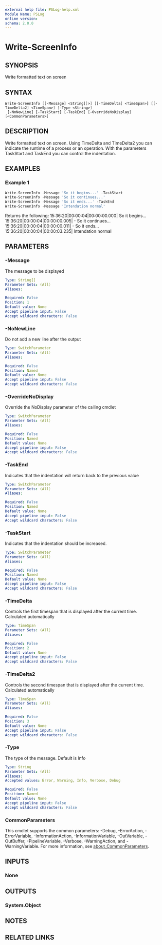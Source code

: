 ```yaml
---
external help file: PSLog-help.xml
Module Name: PSLog
online version:
schema: 2.0.0
---
```


# Write-ScreenInfo

## SYNOPSIS
Write formatted text on screen

## SYNTAX

```
Write-ScreenInfo [[-Message] <String[]>] [[-TimeDelta] <TimeSpan>] [[-TimeDelta2] <TimeSpan>] [-Type <String>]
 [-NoNewLine] [-TaskStart] [-TaskEnd] [-OverrideNoDisplay] [<CommonParameters>]
```

## DESCRIPTION
Write formatted text on screen. Using TimeDelta and TimeDelta2 you can indicate the runtime of a process or
an operation. With the parameters TaskStart and TaskEnd you can control the indentation.

## EXAMPLES

### Example 1
```powershell
Write-ScreenInfo -Message 'So it begins...' -TaskStart
Write-ScreenInfo -Message 'So it continues...'
Write-ScreenInfo -Message 'So it ends...' -TaskEnd
Write-ScreenInfo -Message 'Intendation normal'
```

Returns the following:
15:36:20|00:00:04|00:00:00.000| So it begins...
15:36:20|00:00:04|00:00:00.005| - So it continues...
15:36:20|00:00:04|00:00:00.011| - So it ends...
15:36:20|00:00:04|00:00:03.235| Intendation normal

## PARAMETERS

### -Message
The message to be displayed

```yaml
Type: String[]
Parameter Sets: (All)
Aliases:

Required: False
Position: 1
Default value: None
Accept pipeline input: False
Accept wildcard characters: False
```

### -NoNewLine
Do not add a new line after the output

```yaml
Type: SwitchParameter
Parameter Sets: (All)
Aliases:

Required: False
Position: Named
Default value: None
Accept pipeline input: False
Accept wildcard characters: False
```

### -OverrideNoDisplay
Override the NoDisplay parameter of the calling cmdlet

```yaml
Type: SwitchParameter
Parameter Sets: (All)
Aliases:

Required: False
Position: Named
Default value: None
Accept pipeline input: False
Accept wildcard characters: False
```

### -TaskEnd
Indicates that the indentation will return back to the previous value

```yaml
Type: SwitchParameter
Parameter Sets: (All)
Aliases:

Required: False
Position: Named
Default value: None
Accept pipeline input: False
Accept wildcard characters: False
```

### -TaskStart
Indicates that the indentation should be increased.

```yaml
Type: SwitchParameter
Parameter Sets: (All)
Aliases:

Required: False
Position: Named
Default value: None
Accept pipeline input: False
Accept wildcard characters: False
```

### -TimeDelta
Controls the first timespan that is displayed after the current time. Calculated automatically

```yaml
Type: TimeSpan
Parameter Sets: (All)
Aliases:

Required: False
Position: 2
Default value: None
Accept pipeline input: False
Accept wildcard characters: False
```

### -TimeDelta2
Controls the second timespan that is displayed after the current time. Calculated automatically

```yaml
Type: TimeSpan
Parameter Sets: (All)
Aliases:

Required: False
Position: 3
Default value: None
Accept pipeline input: False
Accept wildcard characters: False
```

### -Type
The type of the message. Default is Info

```yaml
Type: String
Parameter Sets: (All)
Aliases:
Accepted values: Error, Warning, Info, Verbose, Debug

Required: False
Position: Named
Default value: None
Accept pipeline input: False
Accept wildcard characters: False
```

### CommonParameters
This cmdlet supports the common parameters: -Debug, -ErrorAction, -ErrorVariable, -InformationAction, -InformationVariable, -OutVariable, -OutBuffer, -PipelineVariable, -Verbose, -WarningAction, and -WarningVariable. For more information, see [about_CommonParameters](http://go.microsoft.com/fwlink/?LinkID=113216).

## INPUTS

### None

## OUTPUTS

### System.Object
## NOTES

## RELATED LINKS
